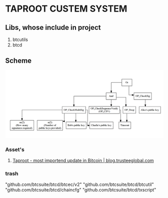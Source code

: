 # TAPROOT CUSTEM SYSTEM 

## Libs, whose include in project 
1. btcutils
2. btcd


## Scheme

![scheme](assets/scheme.png)

### Asset's 

1. [Taproot - most importend update in Bitcoin | blog.trusteeglobal.com](https://blog.trusteeglobal.com/ru/taproot-obnovlenie-v-protokole-bitcoin/)

### trash

"github.com/btcsuite/btcd/btcec/v2"
	"github.com/btcsuite/btcd/btcutil"
	"github.com/btcsuite/btcd/chaincfg"
	"github.com/btcsuite/btcd/txscript"